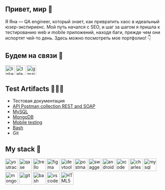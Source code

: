 ## Привет, мир 👋
Я Яна — QA engineer, который знает, как превратить хаос в идеальный юзер-экспириенс. Мой путь начался с SEO, и шаг за шагом я пришла к тестированию web и mobile приложений, находя баги, прежде чем они испортят чей-то день. Здесь можно посмотреть мое портфолио! 👇

## Будем на связи 🤝
<p align="left">
<a href= "https://www.linkedin.com/in/iana-martynova/" target="_blank"><img src="https://img.icons8.com/?size=512&id=13930&format=png" width="30" height="30" alt="linkedin"/></a>
<a href= "https://t.me/yany_martynova"><img src="https://img.icons8.com/?size=512&id=63306&format=png" width="30" height="30" alt="telegram"/></a>
<a href= "mailto:bonnie.parker.812@gmail.com"><img src="https://img.icons8.com/?size=512&id=P7UIlhbpWzZm&format=png" width="30" height="30" alt="gmail"/></a>
</p>

## Test Artifacts 👩🏻‍💻
- Тестовая документация
- [API Postman collection REST and SOAP](https://github.com/YMartynova/api)
- [MySQL](https://github.com/YMartynova/database)
- [MongoDB](https://github.com/YMartynova/mongodb)
- [Mobile testing](https://github.com/YMartynova/mobile)
- [Bash](https://github.com/YMartynova/bash/)
- Git

## My stack 📌
<p align="left">
<img src="https://upload.wikimedia.org/wikipedia/commons/thumb/8/8d/YouTrack_Icon.svg/1024px-YouTrack_Icon.svg.png?20200803082248" title="youtrack" alt="youtrack" width="40" height="40"/>
<img src="https://luna1.co/eb0187.png" title="qase" alt="qase" width="40" height="40"/>
<img src="https://www.svgrepo.com/show/354463/trello.svg" title="trello" alt="trello" width="40" height="40"/>
<img src="https://cdn.jsdelivr.net/gh/devicons/devicon/icons/figma/figma-original.svg" title="figma" alt="figma" width="40" height="40"/>
<img src="https://d33wubrfki0l68.cloudfront.net/38b5c953a4667366685d55db55d057c86db1fc54/a0fdc/static/acae6b24d940347661ca901ea07f47c1/chrome-dev-logo-icon.png" title="devtools" alt="devtools" width="40" height="40"/>
<img src="https://www.svgrepo.com/show/354202/postman-icon.svg" title="postman" alt="postman" width="40" height="40"/>
<img src="https://static-00.iconduck.com/assets.00/swagger-icon-2048x2048-563qbzey.png" title="swagger" alt="swagger" width="40" height="40"/>
<img src="https://cdn.jsdelivr.net/gh/devicons/devicon/icons/androidstudio/androidstudio-original.svg" title="android-studio" alt="android-studio" width="40" height="40"/>
<img src="https://cdn.jsdelivr.net/gh/devicons/devicon/icons/xcode/xcode-original.svg" title="xcode" alt="xcode" width="40" height="40"/>
<img src="https://pbs.twimg.com/profile_images/992847505791434752/_OY-oYQJ_400x400.jpg" title="charles-proxy" alt="charles-proxy" width="40" height="40"/>
<img src="https://cdn.jsdelivr.net/gh/devicons/devicon/icons/mysql/mysql-original.svg" title="mysql" alt="mysql" width="40" height="40"/>
<img src="https://cdn.jsdelivr.net/gh/devicons/devicon/icons/mongodb/mongodb-original.svg" title="mongodb" alt="mongodb" width="40" height="40"/>
<img src="https://cdn.jsdelivr.net/gh/devicons/devicon/icons/git/git-original.svg" title="git" alt="git" width="40" height="40"/>
<img src="https://upload.wikimedia.org/wikipedia/commons/thumb/4/4b/Bash_Logo_Colored.svg/1024px-Bash_Logo_Colored.svg.png?20180723054350" title="bash" alt="bash" width="40" height="40"/>
<img src="https://cdn.jsdelivr.net/gh/devicons/devicon/icons/vscode/vscode-original.svg" title="vscode" alt="vscode" width="40" height="40"/>
<img src="https://cdn-icons-png.flaticon.com/512/919/919827.png" title="HTML5" alt="HTML5" width="40" height="40"/>
</p>
<!--
**YMartynova/YMartynova** is a ✨ _special_ ✨ repository because its `README.md` (this file) appears on your GitHub profile.

Here are some ideas to get you started:

- 🔭 I’m currently working on ...
- 🌱 I’m currently learning ...
- 👯 I’m looking to collaborate on ...
- 🤔 I’m looking for help with ...
- 💬 Ask me about ...
- 📫 How to reach me: ...
- 😄 Pronouns: ...
- ⚡ Fun fact: ...
-->
